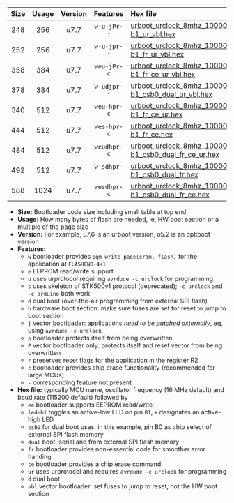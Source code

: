 |Size|Usage|Version|Features|Hex file|
|:-:|:-:|:-:|:-:|:--|
|248|256|u7.7|`w-u-jPr--`|[urboot_urclock_8mhz_1000000bps_led-b1_ur_vbl.hex](https://raw.githubusercontent.com/stefanrueger/urboot.hex/main/boards/urclock/fcpu_8mhz/1000000_bps/urboot_urclock_8mhz_1000000bps_led-b1_ur_vbl.hex)|
|252|256|u7.7|`w-u-jpr--`|[urboot_urclock_8mhz_1000000bps_led-b1_fr_ur_vbl.hex](https://raw.githubusercontent.com/stefanrueger/urboot.hex/main/boards/urclock/fcpu_8mhz/1000000_bps/urboot_urclock_8mhz_1000000bps_led-b1_fr_ur_vbl.hex)|
|358|384|u7.7|`weu-jPr-c`|[urboot_urclock_8mhz_1000000bps_ee_led-b1_fr_ce_ur_vbl.hex](https://raw.githubusercontent.com/stefanrueger/urboot.hex/main/boards/urclock/fcpu_8mhz/1000000_bps/urboot_urclock_8mhz_1000000bps_ee_led-b1_fr_ce_ur_vbl.hex)|
|378|384|u7.7|`w-udjpr--`|[urboot_urclock_8mhz_1000000bps_led-b1_csb0_dual_ur_vbl.hex](https://raw.githubusercontent.com/stefanrueger/urboot.hex/main/boards/urclock/fcpu_8mhz/1000000_bps/urboot_urclock_8mhz_1000000bps_led-b1_csb0_dual_ur_vbl.hex)|
|340|512|u7.7|`weu-hpr-c`|[urboot_urclock_8mhz_1000000bps_ee_led-b1_fr_ce_ur.hex](https://raw.githubusercontent.com/stefanrueger/urboot.hex/main/boards/urclock/fcpu_8mhz/1000000_bps/urboot_urclock_8mhz_1000000bps_ee_led-b1_fr_ce_ur.hex)|
|444|512|u7.7|`wes-hpr-c`|[urboot_urclock_8mhz_1000000bps_ee_led-b1_fr_ce.hex](https://raw.githubusercontent.com/stefanrueger/urboot.hex/main/boards/urclock/fcpu_8mhz/1000000_bps/urboot_urclock_8mhz_1000000bps_ee_led-b1_fr_ce.hex)|
|484|512|u7.7|`weudhpr-c`|[urboot_urclock_8mhz_1000000bps_ee_led-b1_csb0_dual_fr_ce_ur.hex](https://raw.githubusercontent.com/stefanrueger/urboot.hex/main/boards/urclock/fcpu_8mhz/1000000_bps/urboot_urclock_8mhz_1000000bps_ee_led-b1_csb0_dual_fr_ce_ur.hex)|
|492|512|u7.7|`w-sdhpr--`|[urboot_urclock_8mhz_1000000bps_led-b1_csb0_dual_fr.hex](https://raw.githubusercontent.com/stefanrueger/urboot.hex/main/boards/urclock/fcpu_8mhz/1000000_bps/urboot_urclock_8mhz_1000000bps_led-b1_csb0_dual_fr.hex)|
|588|1024|u7.7|`wesdhpr-c`|[urboot_urclock_8mhz_1000000bps_ee_led-b1_csb0_dual_fr_ce.hex](https://raw.githubusercontent.com/stefanrueger/urboot.hex/main/boards/urclock/fcpu_8mhz/1000000_bps/urboot_urclock_8mhz_1000000bps_ee_led-b1_csb0_dual_fr_ce.hex)|

- **Size:** Bootloader code size including small table at top end
- **Usage:** How many bytes of flash are needed, ie, HW boot section or a multiple of the page size
- **Version:** For example, u7.6 is an urboot version, o5.2 is an optiboot version
- **Features:**
  + `w` bootloader provides `pgm_write_page(sram, flash)` for the application at `FLASHEND-4+1`
  + `e` EEPROM read/write support
  + `u` uses urprotocol requiring `avrdude -c urclock` for programming
  + `s` uses skeleton of STK500v1 protocol (deprecated); `-c urclock` and `-c arduino` both work
  + `d` dual boot (over-the-air programming from external SPI flash)
  + `h` hardware boot section: make sure fuses are set for reset to jump to boot section
  + `j` vector bootloader: applications *need to be patched externally*, eg, using `avrdude -c urclock`
  + `p` bootloader protects itself from being overwritten
  + `P` vector bootloader only: protects itself and reset vector from being overwritten
  + `r` preserves reset flags for the application in the register R2
  + `c` bootloader provides chip erase functionality (recommended for large MCUs)
  + `-` corresponding feature not present
- **Hex file:** typically MCU name, oscillator frequency (16 MHz default) and baud rate (115200 default) followed by
  + `ee` bootloader supports EEPROM read/write
  + `led-b1` toggles an active-low LED on pin `B1`, `+` designates an active-high LED
  + `csb0` for dual boot uses, in this example, pin B0 as chip select of external SPI flash memory
  + `dual` boot: serial and from external SPI flash memory
  + `fr` bootloader provides non-essential code for smoother error handing
  + `ce` bootloader provides a chip erase command
  + `ur` uses urprotocol and requires `avrdude -c urclock` for programming
  + `d` dual boot
  + `vbl` vector bootloader: set fuses to jump to reset, not the HW boot section
